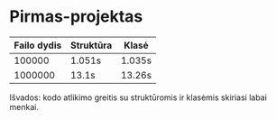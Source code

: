 # Pirmas-projektas

| Failo dydis   | Struktūra     | Klasė         |
| ------------- | ------------- | ------------- |
| 100000        | 1.051s        | 1.035s        |
| 1000000       | 13.1s         | 13.26s        |

Išvados: kodo atlikimo greitis su struktūromis ir klasėmis skiriasi labai menkai.

